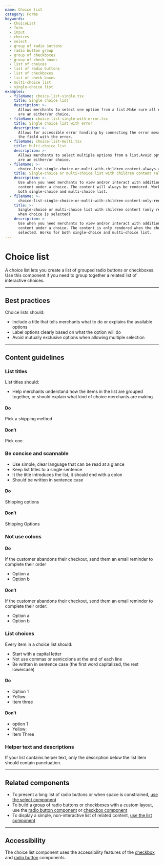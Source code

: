 ```yaml
---
name: Choice list
category: Forms
keywords:
  - ChoiceList
  - form
  - input
  - choices
  - select
  - group of radio buttons
  - radio button group
  - group of checkboxes
  - group of check boxes
  - list of choices
  - list of radio buttons
  - list of checkboxes
  - list of check boxes
  - multi-choice list
  - single-choice list
examples:
  - fileName: choice-list-single.tsx
    title: Single choice list
    description: >-
      Allows merchants to select one option from a list.Make sure all options
      are an either/or choice.
  - fileName: choice-list-single-with-error.tsx
    title: Single choice list with error
    description: >-
      Allows for accessible error handling by connecting the error message to
      the field with the error.
  - fileName: choice-list-multi.tsx
    title: Multi-choice list
    description: >-
      Allows merchants to select multiple options from a list.Avoid options that
      are an either/or choice.
  - fileName: >-
      choice-list-single-choice-or-multi-with-children-content-always-rendered.tsx
    title: Single-choice or multi-choice list with children content (always rendered)
    description: >-
      Use when you need merchants to view and/or interact with additional
      content under a choice. The content will always be rendered. Works for
      both single-choice and multi-choice list.
  - fileName: >-
      choice-list-single-choice-or-multi-with-children-content-only-rendered-when-choice-is-selected.tsx
    title: >-
      Single-choice or multi-choice list with children content (only rendered
      when choice is selected)
    description: >-
      Use when you need merchants to view and/or interact with additional
      content under a choice. The content is only rendered when the choice is
      selected. Works for both single-choice and multi-choice list.
---
```


# Choice list

A choice list lets you create a list of grouped radio buttons or checkboxes.
Use this component if you need to group together a related list of interactive choices.

---

## Best practices

Choice lists should:

- Include a title that tells merchants what to do or explains the available options
- Label options clearly based on what the option will do
- Avoid mutually exclusive options when allowing multiple selection

---

## Content guidelines

### List titles

List titles should:

- Help merchants understand how the items in the list are grouped together, or should explain what kind of choice merchants are making

<!-- dodont -->

#### Do

Pick a shipping method

#### Don’t

Pick one

<!-- end -->

### Be concise and scannable

- Use simple, clear language that can be read at a glance
- Keep list titles to a single sentence
- It the title introduces the list, it should end with a colon
- Should be written in sentence case

<!-- dodont -->

#### Do

Shipping options

#### Don’t

Shipping Options

<!-- end -->

### Not use colons

<!-- dodont -->

#### Do

If the customer abandons their checkout, send them an email reminder to complete their order

- Option a
- Option b

#### Don’t

If the customer abandons their checkout, send them an email reminder to complete their order:

- Option a
- Option b

<!-- end -->

### List choices

Every item in a choice list should:

- Start with a capital letter
- Not use commas or semicolons at the end of each line
- Be written in sentence case (the first word capitalized, the rest lowercase)

<!-- dodont -->

#### Do

- Option 1
- Yellow
- Item three

#### Don’t

- option 1
- Yellow;
- Item Three

<!-- end -->

### Helper text and descriptions

If your list contains helper text, only the description below the list item should contain punctuation.

---

## Related components

- To present a long list of radio buttons or when space is constrained, [use the select component](https://polaris.shopify.com/components/select)
- To build a group of radio buttons or checkboxes with a custom layout, use the [radio button component](https://polaris.shopify.com/components/radio-button) or [checkbox component](https://polaris.shopify.com/components/checkbox)
- To display a simple, non-interactive list of related content, [use the list component](https://polaris.shopify.com/components/list)

---

## Accessibility

The choice list component uses the accessibility features of the [checkbox](https://polaris.shopify.com/components/checkbox) and [radio button](https://polaris.shopify.com/components/radio-button) components.
